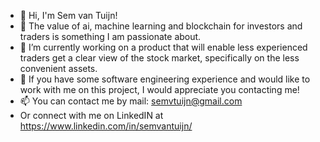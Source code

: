 - 👋 Hi, I'm Sem van Tuijn!
- 👀 The value of ai, machine learning and blockchain for investors and traders is something I am passionate about. 
- 🌱 I’m currently working on a product that will enable less experienced traders get a clear view of the stock market, specifically on the less convenient assets.
- 💞️ If you have some software engineering experience and would like to work with me on this project, I would appreciate you contacting me!
- 📫 You can contact me by mail: semvtuijn@gmail.com
- Or connect with me on LinkedIN at https://www.linkedin.com/in/semvantuijn/

<!---
semvtuijn/semvtuijn is a ✨ special ✨ repository because its `README.md` (this file) appears on your GitHub profile.
You can click the Preview link to take a look at your changes.
--->
